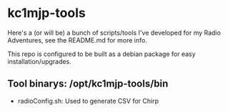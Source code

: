 # kc1mjp-tools

Here's a (or will be) a bunch of scripts/tools I've developed for my Radio Adventures, see the README.md for more info.

This repo is configured to be built as a debian package for easy installation/upgrades.

## Tool binarys: /opt/kc1mjp-tools/bin
- radioConfig.sh: Used to generate CSV for Chirp
